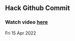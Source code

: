 
 ## Hack Github Commit 
 ### Watch video <a href="https://www.youtube.com">here</a> 
 Fri 15 Apr 2022 
